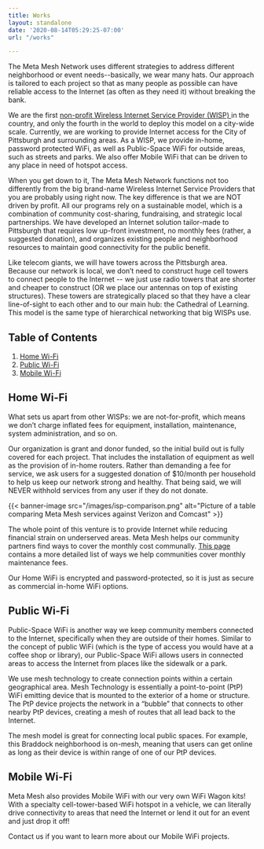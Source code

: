 ```yaml
---
title: Works
layout: standalone
date: '2020-08-14T05:29:25-07:00'
url: "/works"

---
```

The Meta Mesh Network uses different strategies to address different neighborhood or event needs--basically, we wear many hats. Our approach is tailored to each project so that as many people as possible can have reliable access to the Internet (as often as they need it) without breaking the bank.

We are the first [non-profit Wireless Internet Service Provider (WISP) ](https://drive.google.com/file/d/1MqlShg2MBLqEZrshW4abtwngmZdELNq9/view?usp=sharing)in the country, and only the fourth in the world to deploy this model on a city-wide scale. Currently, we are working to provide Internet access for the City of Pittsburgh and surrounding areas. As a WISP, we provide in-home, password protected WiFi, as well as Public-Space WiFi for outside areas, such as streets and parks. We also offer Mobile WiFi that can be driven to any place in need of hotspot access.

When you get down to it, The Meta Mesh Network functions not too differently from the big brand-name Wireless Internet Service Providers that you are probably using right now. The key difference is that we are NOT driven by profit. All our programs rely on a sustainable model, which is a combination of community cost-sharing, fundraising, and strategic local partnerships. We have developed an Internet solution tailor-made to Pittsburgh that requires low up-front investment, no monthly fees (rather, a suggested donation), and organizes existing people and neighborhood resources to maintain good connectivity for the public benefit.

Like telecom giants, we will have towers across the Pittsburgh area. Because our network is local, we don’t need to construct huge cell towers to connect people to the Internet -- we just use radio towers that are shorter and cheaper to construct (OR we place our antennas on top of existing structures). These towers are strategically placed so that they have a clear line-of-sight to each other and to our main hub: the Cathedral of Learning. This model is the same type of hierarchical networking that big WISPs use.

## Table of Contents

1. [Home Wi-Fi](#home-wi-fi)
2. [Public Wi-Fi](#public-wi-fi)
3. [Mobile Wi-Fi](#mobile-wi-fi)

## Home Wi-Fi

What sets us apart from other WISPs: we are not-for-profit, which means we don’t charge inflated fees for equipment, installation, maintenance, system administration, and so on.

Our organization is grant and donor funded, so the initial build out is fully covered for each project. That includes the installation of equipment as well as the provision of in-home routers. Rather than demanding a fee for service, we ask users for a suggested donation of $10/month per household to help us keep our network strong and healthy. That being said, we will NEVER withhold services from any user if they do not donate.

<!--
Forestry doesn't support tables yet, and this table is strutured in such a way that it
would be very tedious to write out. Instead, we'll just publish a screenshot.
\-->
{{< banner-image src="/images/isp-comparison.png" alt="Picture of a table comparing Meta Mesh services against Verizon and Comcast" >}}

The whole point of this venture is to provide Internet while reducing financial strain on underserved areas. Meta Mesh helps our community partners find ways to cover the monthly cost communally. [This page](https://drive.google.com/file/d/1cP9_ZUdOomZx-FlmuC0weh0V2gCRi9S3/view?usp=sharing) contains a more detailed list of ways we help communities cover monthly maintenance fees.

Our Home WiFi is encrypted and password-protected, so it is just as secure as commercial in-home WiFi options.

## Public Wi-Fi

Public-Space WiFi is another way we keep community members connected to the Internet, specifically when they are outside of their homes. Similar to the concept of public WiFi (which is the type of access you would have at a coffee shop or library), our Public-Space WiFi allows users in connected areas to access the Internet from places like the sidewalk or a park.

We use mesh technology to create connection points within a certain geographical area. Mesh Technology is essentially a point-to-point (PtP) WiFi emitting device that is mounted to the exterior of a home or structure. The PtP device projects the network in a “bubble” that connects to other nearby PtP devices, creating a mesh of routes that all lead back to the Internet.

The mesh model is great for connecting local public spaces. For example, this Braddock neighborhood is on-mesh, meaning that users can get online as long as their device is within range of one of our PtP devices.

## Mobile Wi-Fi

Meta Mesh also provides Mobile WiFi with our very own WiFi Wagon kits! With a specialty cell-tower-based WiFi hotspot in a vehicle, we can literally drive connectivity to areas that need the Internet or lend it out for an event and just drop it off!

Contact us if you want to learn more about our Mobile WiFi projects.